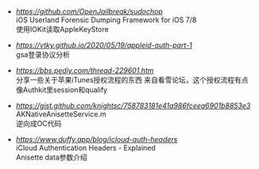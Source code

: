 + *https://github.com/OpenJailbreak/sudochop*  
  iOS Userland Forensic Dumping Framework for iOS 7/8  
  使用IOKit读取AppleKeyStore


+ *https://vtky.github.io/2020/05/19/appleid-auth-part-1*  
  gsa登录协议分析
  
+ *https://bbs.pediy.com/thread-229601.htm*  
  分享一些关于苹果iTunes授权流程的东西
  来自看雪论坛，这个授权流程有点像Authkit里session和qualify
+ *https://gist.github.com/knightsc/758783181e41a986fceea6901b8853e3*  
  AKNativeAnisetteService.m  
  逆向成OC代码

+ *https://www.duffy.app/blog/icloud-auth-headers*  
  iCloud Authentication Headers - Explained  
  Anisette data参数介绍  
  
  
